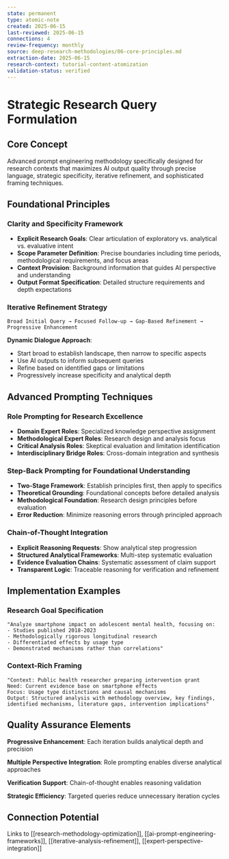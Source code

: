 ```yaml
---
state: permanent
type: atomic-note
created: 2025-06-15
last-reviewed: 2025-06-15
connections: 4
review-frequency: monthly
source: deep-research-methodologies/06-core-principles.md
extraction-date: 2025-06-15
research-context: tutorial-content-atomization
validation-status: verified
---
```


# Strategic Research Query Formulation

## Core Concept

Advanced prompt engineering methodology specifically designed for research contexts that maximizes AI output quality through precise language, strategic specificity, iterative refinement, and sophisticated framing techniques.

## Foundational Principles

### Clarity and Specificity Framework
- **Explicit Research Goals**: Clear articulation of exploratory vs. analytical vs. evaluative intent
- **Scope Parameter Definition**: Precise boundaries including time periods, methodological requirements, and focus areas
- **Context Provision**: Background information that guides AI perspective and understanding
- **Output Format Specification**: Detailed structure requirements and depth expectations

### Iterative Refinement Strategy
```
Broad Initial Query → Focused Follow-up → Gap-Based Refinement → Progressive Enhancement
```

**Dynamic Dialogue Approach**:
- Start broad to establish landscape, then narrow to specific aspects
- Use AI outputs to inform subsequent queries
- Refine based on identified gaps or limitations
- Progressively increase specificity and analytical depth

## Advanced Prompting Techniques

### Role Prompting for Research Excellence
- **Domain Expert Roles**: Specialized knowledge perspective assignment
- **Methodological Expert Roles**: Research design and analysis focus
- **Critical Analysis Roles**: Skeptical evaluation and limitation identification
- **Interdisciplinary Bridge Roles**: Cross-domain integration and synthesis

### Step-Back Prompting for Foundational Understanding
- **Two-Stage Framework**: Establish principles first, then apply to specifics
- **Theoretical Grounding**: Foundational concepts before detailed analysis
- **Methodological Foundation**: Research design principles before evaluation
- **Error Reduction**: Minimize reasoning errors through principled approach

### Chain-of-Thought Integration
- **Explicit Reasoning Requests**: Show analytical step progression
- **Structured Analytical Frameworks**: Multi-step systematic evaluation
- **Evidence Evaluation Chains**: Systematic assessment of claim support
- **Transparent Logic**: Traceable reasoning for verification and refinement

## Implementation Examples

### Research Goal Specification
```
"Analyze smartphone impact on adolescent mental health, focusing on:
- Studies published 2018-2023
- Methodologically rigorous longitudinal research  
- Differentiated effects by usage type
- Demonstrated mechanisms rather than correlations"
```

### Context-Rich Framing
```
"Context: Public health researcher preparing intervention grant
Need: Current evidence base on smartphone effects
Focus: Usage type distinctions and causal mechanisms
Output: Structured analysis with methodology overview, key findings, 
identified mechanisms, literature gaps, intervention implications"
```

## Quality Assurance Elements

**Progressive Enhancement**: Each iteration builds analytical depth and precision

**Multiple Perspective Integration**: Role prompting enables diverse analytical approaches

**Verification Support**: Chain-of-thought enables reasoning validation

**Strategic Efficiency**: Targeted queries reduce unnecessary iteration cycles

## Connection Potential

Links to [[research-methodology-optimization]], [[ai-prompt-engineering-frameworks]], [[iterative-analysis-refinement]], [[expert-perspective-integration]]